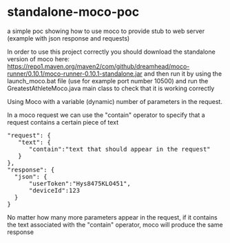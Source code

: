 # standalone-moco-poc
a simple poc showing how to use moco to provide stub to web server (example with json response and requests)

In order to use this project correctly you should download the standalone version of moco here: https://repo1.maven.org/maven2/com/github/dreamhead/moco-runner/0.10.1/moco-runner-0.10.1-standalone.jar and then run it by using the
launch_moco.bat file (use for example port number 10500) and run the GreatestAthleteMoco.java main class to check that it is working correctly

Using Moco with a variable (dynamic) number of parameters in the request.

In a moco request we can use the "contain" operator to specify that a request contains a certain piece of text
<pre>
"request": {
   "text": {
      "contain":"text that should appear in the request"
   }
},
"response": {
  "json": {
      "userToken":"Hys8475KLO451",
      "deviceId":123
  }
}
</pre>
No matter how many more parameters appear in the request, if it contains the text associated with the "contain" operator, moco will produce the same response
